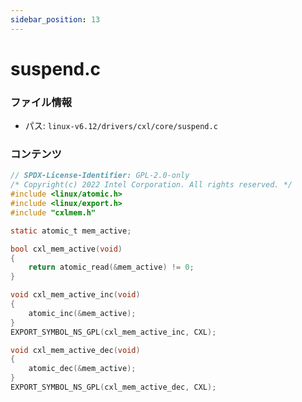 ```yaml
---
sidebar_position: 13
---
```

# suspend.c

### ファイル情報

- パス: `linux-v6.12/drivers/cxl/core/suspend.c`

### コンテンツ

```c
// SPDX-License-Identifier: GPL-2.0-only
/* Copyright(c) 2022 Intel Corporation. All rights reserved. */
#include <linux/atomic.h>
#include <linux/export.h>
#include "cxlmem.h"

static atomic_t mem_active;

bool cxl_mem_active(void)
{
	return atomic_read(&mem_active) != 0;
}

void cxl_mem_active_inc(void)
{
	atomic_inc(&mem_active);
}
EXPORT_SYMBOL_NS_GPL(cxl_mem_active_inc, CXL);

void cxl_mem_active_dec(void)
{
	atomic_dec(&mem_active);
}
EXPORT_SYMBOL_NS_GPL(cxl_mem_active_dec, CXL);

```
